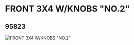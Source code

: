 # FRONT 3X4 W/KNOBS "NO.2"
## 95823
![FRONT 3X4 W/KNOBS "NO.2"](https://lc-www-live-s.legocdn.com/media/bricks/5/2/4622712.jpg)
